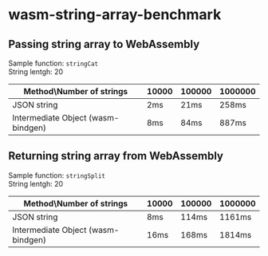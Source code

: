# wasm-string-array-benchmark

## Passing string array to WebAssembly
Sample function: `stringCat`   
String lentgh: 20

| Method\Number of strings | 10000 | 100000 | 1000000 |
| ------------------------ | ----- | ------ | ------- |
| JSON string              | 2ms     | 21ms     | 258ms   |
| Intermediate Object (wasm-bindgen) | 8ms | 84ms | 887ms |

## Returning string array from WebAssembly
Sample function: `stringSplit`   
String lentgh: 20

| Method\Number of strings | 10000 | 100000 | 1000000 |
| ------------------------ | ----- | ------ | ------- |
| JSON string              | 8ms     | 114ms     | 1161ms    |
| Intermediate Object (wasm-bindgen) | 16ms | 168ms | 1814ms |

